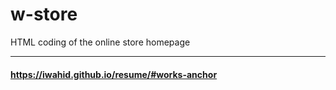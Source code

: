# w-store

 HTML coding of the online store homepage
 ___
#### https://iwahid.github.io/resume/#works-anchor
